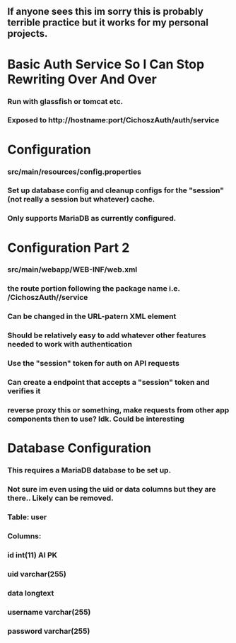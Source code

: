 ## If anyone sees this im sorry this is probably terrible practice but it works for my personal projects.

# Basic Auth Service So I Can Stop Rewriting Over And Over

### Run with glassfish or tomcat etc.

### Exposed to http://hostname:port/CichoszAuth/auth/service

# Configuration
### src/main/resources/config.properties

### Set up database config and cleanup configs for the "session" (not really a session but whatever) cache.
### Only supports MariaDB as currently configured.


# Configuration Part 2

### src/main/webapp/WEB-INF/web.xml
### the route portion following the package name i.e. /CichoszAuth/<This Portion>/service 
### Can be changed in the URL-patern XML element


### Should be relatively easy to add whatever other features needed to work with authentication
### Use the "session" token for auth on API requests
### Can create a endpoint that accepts a "session" token and verifies it
### reverse proxy this or something, make requests from other app components then to use? Idk. Could be interesting



# Database Configuration

### This requires a MariaDB database to be set up.
### Not sure im even using the uid or data columns but they are there.. Likely can be removed.

### Table: user
### Columns:
### id int(11) AI PK 
### uid varchar(255) 
### data longtext 
### username varchar(255) 
### password varchar(255)